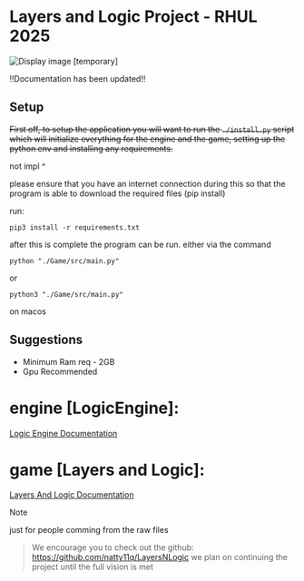 # Layers and Logic Project - RHUL 2025
[MainImage]: Docs/img/coverImg.png "Mainimage"
![Display image [temporary]][MainImage]

‼️Documentation has been updated‼️

## Setup
~~First off, to setup the application you will want to run the `./install.py` script which will initialize everything for the engine and the game, setting up the python env and installing any requirements.~~

not impl ^

please ensure that you have an internet connection during this so that the program is able to download the required files (pip install)

run:

```
pip3 install -r requirements.txt
```


after this is complete the program can be run. either via the command

```
python "./Game/src/main.py"
```

or 

```
python3 "./Game/src/main.py"
```
on macos

<!-- or by running the `./run.py` file -->

<!-- the final option is to use the mainapp executable (note that this is just to launch the python app and does not contain any compiled code relevant to the runtime of the application) -->



## Suggestions

* Minimum Ram req - 2GB
* Gpu Recommended


# engine [LogicEngine]:
[Logic Engine Documentation](./ApplicationEngine/EngineDocs.md "Logic Engine Documentation")

# game [Layers and Logic]:
[Layers And Logic Documentation](./Game/GameDocs.md "Layers And Logic Documentation")


> [!NOTE]
> just for people comming from the raw files

> We encourage you to check out the github:
> https://github.com/natty11q/LayersNLogic
> we plan on continuing the project until the full vision is met
